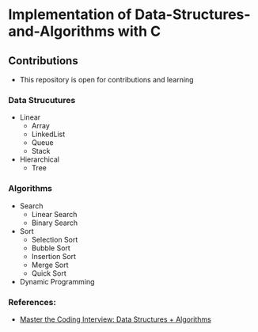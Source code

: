 # Implementation of Data-Structures-and-Algorithms with C

## Contributions
* This repository is open for contributions and learning 
### Data Strucutures
 * Linear 
   * Array
   * LinkedList    
   * Queue 
   * Stack 
 * Hierarchical 
   * Tree 
### Algorithms
 * Search
   * Linear Search
   * Binary Search
 * Sort
   * Selection Sort
   * Bubble Sort
   * Insertion Sort
   * Merge Sort
   * Quick Sort
 * Dynamic Programming

### References:
* [Master the Coding Interview: Data Structures + Algorithms](https://www.udemy.com/course/master-the-coding-interview-data-structures-algorithms)

